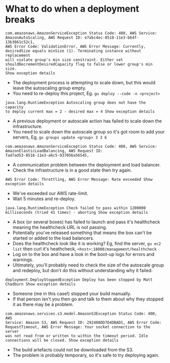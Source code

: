# What to do when a deployment breaks

```
com.amazonaws.AmazonServiceException Status Code: 400, AWS Service:
AmazonAutoScaling, AWS Request ID: e7abc4ec-8518-11e3-b64f-13b3661c52c1,
AWS Error Code: ValidationError, AWS Error Message: Currently,
desiredSize equals minSize (1). Terminating instance without replacement
will violate group's min size constraint. Either set
shouldDecrementDesiredCapacity flag to false or lower group's min size.
Show exception details
```

- The deployment process is attempting to scale down, but this would leave the autoscaling group empty.
- You need to re-deploy this project, Eg. `gu deploy --code -n <project>`

```
java.lang.RuntimeException Autoscaling group does not have the capacity
to deploy current max = 2 - desired max = 4 Show exception details
```

- A previous deployment or autoscale action has failed to scale down the infrastructure.
- You need to scale down the autoscale group so it's got room to add your servers, Eg, `gu groups update <group> 3 3 6`

```
com.amazonaws.AmazonServiceException Status Code: 400, AWS Service:
AmazonElasticLoadBalancing, AWS Request ID:
fad7ad53-8516-11e3-a6c5-937056a56545,
```

- A communication problem between the deployment and load balancer.
- Check the infrastructure is in a good state then try again.

```
AWS Error Code: Throttling, AWS Error Message: Rate exceeded Show
exception details
```

- We've exceeded our AWS rate-limit.
- Wait 5 minutes and re-deploy.

```
java.lang.RuntimeException Check failed to pass within 1200000
milliseconds (tried 41 times) - aborting Show exception details
```

- A box (or several boxes) has failed to launch and pass it's healthcheck meaning the healthcheck URL is not passing.
- Potentially you've released something that means the box can't be
  started or added to the load balancers. 
- Does the healthcheck look like it is working? Eg, find the server, `gu ec2 list` then curl it's heathcheck, `<host>:18080/management/healthcheck` 
- Log on to the box and have a look in the boot-up logs for errors and warnings.
- Ultimately, you'll probably need to check the size of the autoscale group and
  redeploy, but don't do this without understanding why it failed.

```
deployment.DeployStoppedException Deploy has been stopped by Matt
Chadburn Show exception details
```

- Someone (me in this case!) stopped your build manually.
- If that person isn't you then go and talk to them about why they stopped it as there may be a problem.

```
com.amazonaws.services.s3.model.AmazonS3Exception Status Code: 400, AWS
Service: Amazon S3, AWS Request ID: 292408DD7D4DBAD1, AWS Error Code:
RequestTimeout, AWS Error Message: Your socket connection to the server
was not read from or written to within the timeout period. Idle
connections will be closed. Show exception details
```

- The build artefacts could not be downloaded from the S3.
- The problem is probably temporary, so it's safe to try deploying again.


